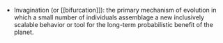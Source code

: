 - Invagination (or [[bifurcation]]): the primary mechanism of evolution in which a small number of individuals assemblage a new inclusively scalable behavior or tool for the long-term probabilistic benefit of the planet.
